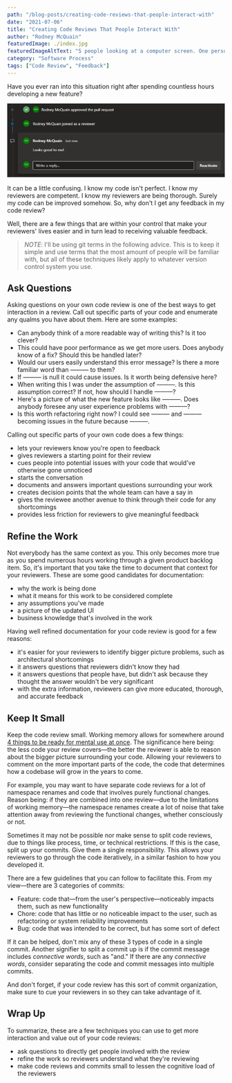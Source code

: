 ```yaml
---
path: "/blog-posts/creating-code-reviews-that-people-interact-with"
date: "2021-07-06"
title: "Creating Code Reviews That People Interact With"
author: "Rodney McQuain"
featuredImage: ./index.jpg
featuredImageAltText: "5 people looking at a computer screen. One person operating the computer with a mouse and keyboard. Another person pointing at a specific part of the screen. A different person taking notes. The remaining 2 people spectating behind the other 3 people."
category: "Software Process"
tags: ["Code Review", "Feedback"]
---
```


Have you ever ran into this situation right after spending countless hours developing a new feature?

![An Azure DevOps pull request with 1 comment that says "Looks good to me!" with an approval of the pull request immediately thereafter by the same person](./lgtm.png)

It can be a little confusing.  I know my code isn't perfect.  I know my reviewers are competent.  I know my reviewers are being thorough.  Surely my code can be improved somehow.  So, why don't I get any feedback in my code review?  

Well, there are a few things that are within your control that make your reviewers' lives easier and in turn lead to receiving valuable feedback.

> *NOTE*: I'll be using git terms in the following advice.  This is to keep it simple and use terms that the most amount of people will be familiar with, but all of these techniques likely apply to whatever version control system you use.

## Ask Questions

Asking questions on your own code review is one of the best ways to get interaction in a review.  Call out specific parts of your code and enumerate any qualms you have about them.  Here are some examples:

* Can anybody think of a more readable way of writing this?  Is it too clever?
* This could have poor performance as we get more users.  Does anybody know of a fix?  Should this be handled later?
* Would our users easily understand this error message?  Is there a more familiar word than ——— to them?
* If ——— is null it could cause issues.  Is it worth being defensive here?
* When writing this I was under the assumption of ———.  Is this assumption correct?  If not, how should I handle ———?
* Here's a picture of what the new feature looks like ———.  Does anybody foresee any user experience problems with ———?
* Is this worth refactoring right now?  I could see ——— and ——— becoming issues in the future because ———.

Calling out specific parts of your own code does a few things:

* lets your reviewers know you're open to feedback
* gives reviewers a starting point for their review
* cues people into potential issues with your code that would've otherwise gone unnoticed
* starts the conversation
* documents and answers important questions surrounding your work
* creates decision points that the whole team can have a say in
* gives the reviewee another avenue to think through their code for any shortcomings
* provides less friction for reviewers to give meaningful feedback

## Refine the Work

Not everybody has the same context as you.  This only becomes more true as you spend numerous hours working through a given product backlog item.  So, it's important that you take the time to document that context for your reviewers.  These are some good candidates for documentation:

* why the work is being done
* what it means for this work to be considered complete
* any assumptions you've made
* a picture of the updated UI
* business knowledge that's involved in the work

Having well refined documentation for your code review is good for a few reasons:

* it's easier for your reviewers to identify bigger picture problems, such as architectural shortcomings
* it answers questions that reviewers didn't know they had
* it answers questions that people have, but didn't ask because they thought the answer wouldn't be very significant
* with the extra information, reviewers can give more educated, thorough, and accurate feedback

## Keep It Small

Keep the code review small.  Working memory allows for somewhere around [4 things to be ready for mental use at once](https://journals.sagepub.com/doi/abs/10.1177/0963721409359277). The significance here being: the less code your review covers—the better the reviewer is able to reason about the bigger picture surrounding your code.  Allowing your reviewers to comment on the more important parts of the code, the code that determines how a codebase will grow in the years to come.

For example, you may want to have separate code reviews for a lot of namespace renames and code that involves purely functional changes.  Reason being: if they are combined into one review—due to the limitations of working memory—the namespace renames create a lot of noise that take attention away from reviewing the functional changes, whether consciously or not.

Sometimes it may not be possible nor make sense to split code reviews, due to things like process, time, or technical restrictions.  If this is the case, split up your commits.  Give them a single responsibility.  This allows your reviewers to go through the code iteratively, in a similar fashion to how you developed it. 

There are a few guidelines that you can follow to facilitate this.  From my view—there are 3 categories of commits:

* Feature: code that—from the user's perspective—noticeably impacts them, such as new functionality
* Chore: code that has little or no noticeable impact to the user, such as refactoring or system reliability improvements
* Bug: code that was intended to be correct, but has some sort of defect

If it can be helped, don't mix any of these 3 types of code in a single commit.  Another signifier to split a commit up is if the commit message includes *connective words*, such as "and."  If there are any *connective words*, consider separating the code and commit messages into multiple commits. 

And don't forget, if your code review has this sort of commit organization, make sure to cue your reviewers in so they can take advantage of it.

## Wrap Up

To summarize, these are a few techniques you can use to get more interaction and value out of your code reviews:

* ask questions to directly get people involved with the review
* refine the work so reviewers understand what they're reviewing
* make code reviews and commits small to lessen the cognitive load of the reviewers 
